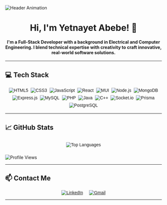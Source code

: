 <img src="https://i.imgur.com/fDAkUZW.gif" alt="Header Animation">

<h1 align="center"> Hi, I'm Yetnayet Abebe! 👋</h1>

<h4 align="center">I'm a Full-Stack Developer with a background in Electrical and Computer Engineering. I blend technical expertise with creativity to craft innovative, real-world software solutions.</h4>

---

## 💻 Tech Stack

<div style="display: flex; flex-wrap: wrap; justify-content: center; font-family: Arial, sans-serif;">
  <img src="https://img.shields.io/badge/html5-%23E34F26.svg?&style=for-the-badge&logo=html5&logoColor=white" alt="HTML5" style="margin: 4px;">
  <img src="https://img.shields.io/badge/css3-%231572B6.svg?&style=for-the-badge&logo=css3&logoColor=white" alt="CSS3" style="margin: 4px;">
  <img src="https://img.shields.io/badge/javascript-%23323330.svg?&style=for-the-badge&logo=javascript&logoColor=%23F7DF1E" alt="JavaScript" style="margin: 4px;">
  <img src="https://img.shields.io/badge/react-%2320232a.svg?&style=for-the-badge&logo=react&logoColor=%2361DAFB" alt="React" style="margin: 4px;">
  <img src="https://img.shields.io/badge/mui-%230081CB.svg?&style=for-the-badge&logo=mui&logoColor=white" alt="MUI" style="margin: 4px;">
  <img src="https://img.shields.io/badge/node.js-%23339933.svg?&style=for-the-badge&logo=node-dot-js&logoColor=white" alt="Node.js" style="margin: 4px;">
  <img src="https://img.shields.io/badge/mongodb-%2347A248.svg?&style=for-the-badge&logo=mongodb&logoColor=white" alt="MongoDB" style="margin: 4px;">
  <img src="https://img.shields.io/badge/express.js-%23404d59.svg?&style=for-the-badge&logo=express&logoColor=%2361DAFB" alt="Express.js" style="margin: 4px;">
  <img src="https://img.shields.io/badge/mysql-%2300f.svg?&style=for-the-badge&logo=mysql&logoColor=white" alt="MySQL" style="margin: 4px;">
  <img src="https://img.shields.io/badge/php-%23777BB4.svg?&style=for-the-badge&logo=php&logoColor=white" alt="PHP" style="margin: 4px;">
  <img src="https://img.shields.io/badge/java-%23ED8B00.svg?&style=for-the-badge&logo=java&logoColor=white" alt="Java" style="margin: 4px;">
  <img src="https://img.shields.io/badge/c++-%2300599C.svg?&style=for-the-badge&logo=c%2B%2B&logoColor=white" alt="C++" style="margin: 4px;">
<img src="https://img.shields.io/badge/socket.io-%23404d59.svg?&style=for-the-badge&logo=socket.io&logoColor=white" alt="Socket.io" style="margin: 4px;">
  <img src="https://img.shields.io/badge/prisma-%2300f.svg?&style=for-the-badge&logo=prisma&logoColor=white" alt="Prisma" style="margin: 4px;">
  <img src="https://img.shields.io/badge/postgresql-%23336791.svg?&style=for-the-badge&logo=postgresql&logoColor=white" alt="PostgreSQL" style="margin: 4px;">
</div>

---

## 📈 GitHub Stats

<div style="display: flex; justify-content: space-around; flex-wrap: wrap; font-family: Arial, sans-serif;">
  <img src="https://github-readme-stats.vercel.app/api/top-langs/?username=YetuAb&layout=compact&theme=algolia" alt="Top Languages" style="margin: 10px; max-width: 45%;">
</div>

![Profile Views](https://komarev.com/ghpvc/?username=YetuAb&style=for-the-badge&color=blue)

---

## 📫 Contact Me

<div style="display: flex; justify-content: center; font-family: Arial, sans-serif;">
  <a href="https://www.linkedin.com/in/yetnayet-abebe-a86648245" style="margin: 0 10px;">
    <img src="https://img.shields.io/badge/LinkedIn-%230077B5.svg?&style=for-the-badge&logo=linkedin&logoColor=white" alt="LinkedIn">
  </a>
  <a href="mailto:yetnayet.abebe3@gmail.com" style="margin: 0 10px;">
    <img src="https://img.shields.io/badge/Gmail-D14836?style=for-the-badge&logo=gmail&logoColor=white" alt="Gmail">
  </a>
</div>

---
